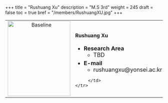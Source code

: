 +++
title = "Rushuang Xu"
description = "M.S 3rd"
weight = 245
draft = false
toc = true
bref = "/members/RushuangXU.jpg"
+++

<table>
    <tr>
       <td width="280" align="center" valign="top">
          <img alt="Baseline" width="200px" height="240" src="/members/RushuangXU.jpg">
       </td>
       <td>
            <h4>Rushuang Xu </h4>
            <ul class="member_info">
                <li style="font-size: 18px"><b>Research Area</b>
                    <ul class="interest">
                        <li style="margin-bottom: 5px">TBD</li>
                    </ul>
                </li>
                <li style="font-size: 18px"><b>E-mail</b>
                    <ul>
                        <li style="margin-bottom: 5px">rushuangxu@yonsei.ac.kr</li>
                    </ul>
                </li>
            </ul>
            
         </td>
    </tr>
</table>